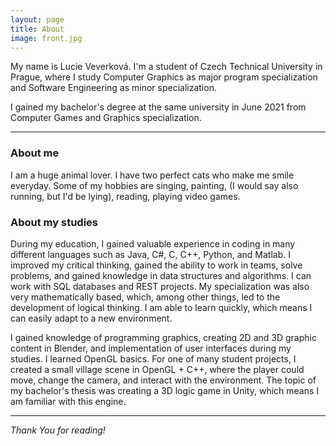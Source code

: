```yaml
---
layout: page
title: About
image: front.jpg
---
```

My name is Lucie Veverková. I'm a student of Czech Technical University in Prague,
where I study Computer Graphics as major program specialization and Software Engineering as minor specialization.

I gained my bachelor's degree at the same university in June 2021 from Computer Games and Graphics specialization.

***

### About me
I am a huge animal lover. I have two perfect cats who make me smile everyday. 
Some of my hobbies are singing, painting, (I would say also running, but I'd be lying), reading, playing video games.

### About my studies

During my education, I gained valuable experience in coding in many different languages such as
Java, C#, C, C++, Python, and Matlab. I improved my critical thinking, gained the ability to work in teams,
solve problems, and gained knowledge in data structures and algorithms. I can work with SQL
databases and REST projects. My specialization was also very mathematically based, which, among
other things, led to the development of logical thinking. I am able to learn quickly, which means I can
easily adapt to a new environment.

I gained knowledge of programming graphics, creating 2D and 3D graphic content in Blender, and implementation of user interfaces during my studies. I learned
OpenGL basics. For one of many student projects, I created a small village scene in OpenGL + C++, where the
player could move, change the camera, and interact with the environment. The topic of my
bachelor's thesis was creating a 3D logic game in Unity, which means I am familiar with this engine.

***

*Thank You for reading!*

